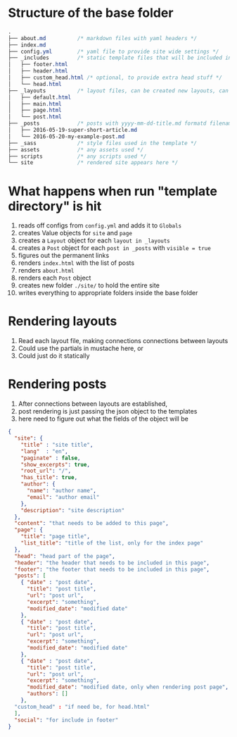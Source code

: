 # Structure of the base folder 

``` css
.
├── about.md          /* markdown files with yaml headers */
├── index.md
├── config.yml        /* yaml file to provide site wide settings */
├── _includes         /* static template files that will be included in each page */
│   ├── footer.html
│   ├── header.html
│   ├── custom_head.html /* optional, to provide extra head stuff */
│   └── head.html
├── _layouts          /* layout files, can be created new layouts, can be nested */
│   ├── default.html
│   ├── main.html
│   ├── page.html
│   └── post.html
├── _posts            /* posts with yyyy-mm-dd-title.md formatd filename */
│   ├── 2016-05-19-super-short-article.md
│   └── 2016-05-20-my-example-post.md
├── _sass             /* style files used in the template */
├── assets            /* any assets used */
├── scripts           /* any scripts used */
└── site              /* rendered site appears here */
```


# What happens when run "template directory" is hit

1. reads off configs from `config.yml` and adds it to `Globals` 
2. creates Value objects for `site` and `page`
3. creates a `Layout` object for each `layout in _layouts`
4. creates a `Post` object for each `post in _posts` with `visible = true`
5. figures out the permanent links
6. renders `index.html` with the list of posts
7. renders `about.html`
8. renders each `Post` object
9. creates new folder `./site/` to hold the entire site
10. writes everything to appropriate folders inside the base folder


# Rendering layouts

1. Read each layout file, making connections connections between layouts 
2. Could use the partials in mustache here, or
3. Could just do it statically

# Rendering posts

1. After connections between layouts are established, 
2. post rendering is just passing the json object to the templates
3. here need to figure out what the fields of the object will be

``` json
{
  "site": { 
    "title" : "site title",
    "lang"  : "en",
    "paginate" : false,
    "show_excerpts": true,
    "root_url": "/",
    "has_title": true,
    "author": {
      "name": "author name",
      "email": "author email"
    },
    "description": "site description"
  },
  "content": "that needs to be added to this page",
  "page": {
    "title": "page title",
    "list_title": "title of the list, only for the index page"
  },
  "head": "head part of the page",
  "header": "the header that needs to be included in this page",
  "footer": "the footer that needs to be included in this page",
  "posts": [
    { "date" : "post date", 
      "title": "post title", 
      "url": "post url", 
      "excerpt": "something",
      "modified_date": "modified date"
    },
    { "date" : "post date", 
      "title": "post title", 
      "url": "post url", 
      "excerpt": "something",
      "modified_date": "modified date"
    },
    { "date" : "post date", 
      "title": "post title", 
      "url": "post url", 
      "excerpt": "something",
      "modified_date": "modified date, only when rendering post page",
      "authors": []
    },
  "custom_head" : "if need be, for head.html"
  ],
  "social": "for include in footer"
}
```
